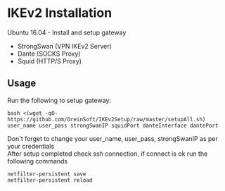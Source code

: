 # IKEv2 Installation

Ubuntu 16.04 - Install and setup gateway

* StrongSwan (VPN IKEv2 Server)
* Dante (SOCKS Proxy)
* Squid (HTTP/S Proxy)

## Usage

Run the following to setup gateway:

```
bash <(wget -qO- https://github.com/OreinSoft/IKEv2Setup/raw/master/setupAll.sh) user_name user_pass strongSwanIP squidPort danteInterface dantePort
```
Don't forget to change your user_name, user_pass, strongSwanIP as per your credentials <br/>
After setup completed check ssh connection, if connect is ok run the following commands

```
netfilter-persistent save
netfilter-persistent reload
```

